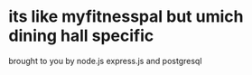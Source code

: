 # its like myfitnesspal but umich dining hall specific 
 brought to you by node.js express.js and postgresql 
